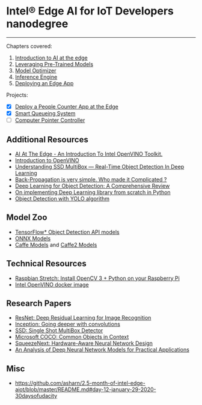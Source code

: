# Intel® Edge AI for IoT Developers nanodegree

---
Chapters covered:

1. [Introduction to AI at the edge](1.%20Edge%20AI%20Fundamentals%20with%20OpenVINO/1.%20Introduction%20to%20AI%20at%20the%20edge)
2. [Leveraging Pre-Trained Models](1.%20Edge%20AI%20Fundamentals%20with%20OpenVINO/2.%20Leveraging%20Pre-Trained%20Models)
3. [Model Optimizer](1.%20Edge%20AI%20Fundamentals%20with%20OpenVINO/3.%20Model%20Optimizer)
4. [Inference Engine](1.%20Edge%20AI%20Fundamentals%20with%20OpenVINO/4.%20Inference%20Engine)
5. [Deploying an Edge App](1.%20Edge%20AI%20Fundamentals%20with%20OpenVINO/5.%20Deploying%20an%20Edge%20App)

Projects:

- [x] [Deploy a People Counter App at the Edge](https://github.com/mmphego/people-counter-openvino-edgeai-project/tree/master)
- [x] [Smart Queueing System](https://github.com/mmphego/smart-queue-monitoring-system)
- [ ] [Computer Pointer Controller]()

## Additional Resources

- [AI At The Edge - An Introduction To Intel OpenVINO Toolkit.](https://blog.mphomphego.co.za/blog/2020/05/25/AI-at-the-Edge-An-introduction-to-Intel-OpenVINO-Toolkit.html)
- [Introduction to OpenVINO](https://towardsdatascience.com/introduction-to-openvino-897e705a1f0a)
- [Understanding SSD MultiBox — Real-Time Object Detection In Deep Learning](https://towardsdatascience.com/understanding-ssd-multibox-real-time-object-detection-in-deep-learning-495ef744fab)
- [Back-Propagation is very simple. Who made it Complicated ?](https://medium.com/@14prakash/back-propagation-is-very-simple-who-made-it-complicated-97b794c97e5c)
- [Deep Learning for Object Detection: A Comprehensive Review](https://towardsdatascience.com/deep-learning-for-object-detection-a-comprehensive-review-73930816d8d9)
- [On implementing Deep Learning library from scratch in Python](https://towardsdatascience.com/on-implementing-deep-learning-library-from-scratch-in-python-c93c942710a8)
- [Object Detection with YOLO algorithm](http://datahacker.rs/object-detection-yolo-algorithm/)


## Model Zoo

- [TensorFlow* Object Detection API models](https://github.com/tensorflow/models/blob/master/research/object_detection/g3doc/detection_model_zoo.md)
- [ONNX Models](https://github.com/onnx/models)
- [Caffe Models](https://github.com/BVLC/caffe/tree/master/models) and [Caffe2 Models](https://github.com/caffe2/models)

## Technical Resources

- [Raspbian Stretch: Install OpenCV 3 + Python on your Raspberry Pi](https://www.pyimagesearch.com/2017/09/04/raspbian-stretch-install-opencv-3-python-on-your-raspberry-pi/)
- [Intel OpenVINO docker image](https://github.com/mmphego/my-dockerfiles/blob/master/intel-openvino/)

## Research Papers

- [ResNet: Deep Residual Learning for Image Recognition](https://arxiv.org/abs/1512.03385)
- [Inception: Going deeper with convolutions](https://arxiv.org/pdf/1409.4842.pdf)
- [SSD: Single Shot MultiBox Detector](https://arxiv.org/abs/1512.02325.pdf)
- [Microsoft COCO: Common Objects in Context](https://arxiv.org/pdf/1405.0312)
- [SqueezeNext: Hardware-Aware Neural Network Design](https://arxiv.org/abs/1803.10615)
- [An Analysis of Deep Neural Network Models for Practical Applications](https://arxiv.org/pdf/1605.07678.pdf)

## Misc

- https://github.com/asharn/2.5-month-of-intel-edge-aiot/blob/master/README.md#day-12-january-29-2020-30daysofudacity
